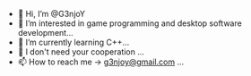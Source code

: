 - 👋 Hi, I’m @G3njoY
- 👀 I’m interested in game programming and desktop software development...
- 🌱 I’m currently learning C++...
- 💞️ I don't need your cooperation ...
- 📫 How to reach me -> g3njoy@gmail.com ...
